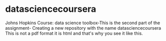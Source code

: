 # datasciencecoursera
Johns Hopkins Course: data science toolbox-This is the second part of the assignment- Creating a new repository with the name datasciencecoursera
This is not a pdf format it is html and that's why you see it like this.
